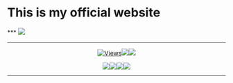 <h1>This is my official website</h1>
***

<img src="https://i.ibb.co/98vnqG6/47a24c6a5805.jpg">

***

<p align="center"><a href="https://github.com/Pulithasethnindu/pulithasethnindu.github.io"><img src="https://hits.seeyoufarm.com/api/count/incr/badge.svg?url=https%3A%2F%2Fgithub.com%2FPulithasethnindu%2Fpulithasethnindu.github.io&count_bg=%2379C83D&title_bg=%23555555&icon=gitpod.svg&icon_color=%23E7E7E7&title=Views&edge_flat=false" alt="Views"/></a></a><a href="https://github.com/Pulithasethnindu/pulithasethnindu.github.io/fork"><img src="https://img.shields.io/github/forks/Pulithasethnindu/pulithasethnindu.github.io?label=Fork&style=social"></a><a href="https://github.com/Pulithasethnindu/pulithasethnindu.github.io/stargazers"><img src="https://img.shields.io/github/stars/Pulithasethnindu/pulithasethnindu.github.io?style=social"></a></p><p align="center"><a href="httsp://github.com/Pulithasethnindu/pulithasethnindu.github.io"><img src="https://img.shields.io/github/repo-size/Pulithasethnindu/pulithasethnindu.github.io?color=00ff00&label=Repo%20Size&style=flat-square"></a><a href="https://github.com/Pulithasethnindu/pulithasethnindu.github.io"><img src="https://img.shields.io/github/license/Pulithasethnindu/pulithasethnindu.github.io?color=00ff00&label=License&style=flat-square"></a><a href="httsp://github.com/Pulithasethnindu/pulithasethnindu.github.io"><img src="https://img.shields.io/github/languages/top/Pulithasethnindu/pulithasethnindu.github.io?color=00ff00&label=Javascript&style=flat-square"></a><a href="httsp://github.com/Pulithasethnindu/pulithasethnindu.github.io"><img src="https://img.shields.io/badge/Programmer-Pulitha%20Sethnindu-blueviolet"></a></p>



***

